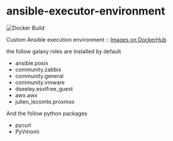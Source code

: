 # ansible-executor-environment
![Docker Build](https://github.com/fbraz3/ansible-executor-environment/actions/workflows/docker-image.yml/badge.svg
)

Custom Ansible execution environment :: [Images on DockerHub](https://hub.docker.com/r/fbraz3/ansible-executor-environment)

the follow galaxy roles are installed by default

- ansible.posix
- community.zabbix
- community.general
- community.vmware
- dseeley.esxifree_guest
- awx.awx
- julien_lecomte.proxmox

And the follow python packages

- pycurl
- PyVmomi
